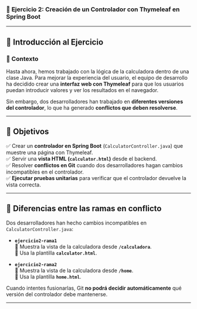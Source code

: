 
### 🚀 **Ejercicio 2: Creación de un Controlador con Thymeleaf en Spring Boot**

---

## **📜 Introducción al Ejercicio**

### **📌 Contexto**
Hasta ahora, hemos trabajado con la lógica de la calculadora dentro de una clase Java. Para mejorar la experiencia del usuario, el equipo de desarrollo ha decidido crear una **interfaz web con Thymeleaf** para que los usuarios puedan introducir valores y ver los resultados en el navegador.

Sin embargo, dos desarrolladores han trabajado en **diferentes versiones del controlador**, lo que ha generado **conflictos que deben resolverse**.

---

## **🎯 Objetivos**
✅ Crear un **controlador en Spring Boot** (`CalculatorController.java`) que muestre una página con Thymeleaf.  
✅ Servir una **vista HTML (`calculator.html`)** desde el backend.  
✅ Resolver **conflictos en Git** cuando dos desarrolladores hagan cambios incompatibles en el controlador.  
✅ **Ejecutar pruebas unitarias** para verificar que el controlador devuelve la vista correcta.

---

## **🔀 Diferencias entre las ramas en conflicto**
Dos desarrolladores han hecho cambios incompatibles en `CalculatorController.java`:

- **`ejercicio2-rama1`**  
  🔹 Muestra la vista de la calculadora desde **`/calculadora`**.  
  🔹 Usa la plantilla **`calculator.html`**.

- **`ejercicio2-rama2`**  
  🔹 Muestra la vista de la calculadora desde **`/home`**.  
  🔹 Usa la plantilla **`home.html`**.

Cuando intentes fusionarlas, Git **no podrá decidir automáticamente** qué versión del controlador debe mantenerse.

---

